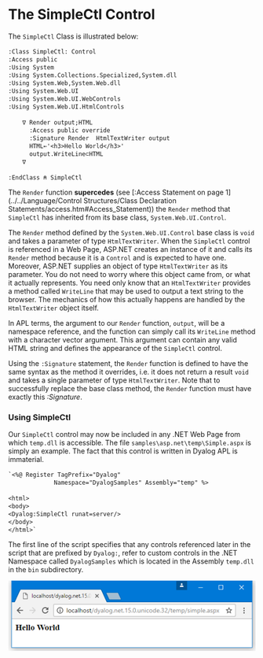 # The SimpleCtl Control

The `SimpleCtl` Class is illustrated below:
```apl
:Class SimpleCtl: Control                       
:Access public                                  
:Using System                                   
:Using System.Collections.Specialized,System.dll
:Using System.Web,System.Web.dll                
:Using System.Web.UI                            
:Using System.Web.UI.WebControls                
:Using System.Web.UI.HtmlControls               
                                                
    ∇ Render output;HTML                        
      :Access public override                 
      :Signature Render  HtmlTextWriter output
      HTML←'<h3>Hello World</h3>'               
      output.WriteLine⊂HTML                     
    ∇                                           
                                                
:EndClass ⍝ SimpleCtl                           

```

The `Render` function **supercedes** (see [:Access Statement on page 1](../../Language/Control Structures/Class Declaration Statements/access.htm#Access_Statement)) the `Render` method that `SimpleCtl` has inherited from its base class, `System.Web.UI.Control`.

The `Render` method defined by the `System.Web.UI.Control` base class is `void` and takes a parameter of type `HtmlTextWriter`. When the `SimpleCtl` control is referenced in a Web Page, ASP.NET creates an instance of it and calls its `Render` method because it is a `Control` and is expected to have one. Moreover, ASP.NET supplies an object of type `HtmlTextWriter` as its parameter. You do not need to worry where this object came from, or what it actually represents. You need only know that an `HtmlTextWriter` provides a method called `WriteLine` that may be used to output a text string to the browser. The mechanics of how this actually happens are handled by the `HtmlTextWriter` object itself.

In APL terms, the argument to our `Render` function, `output`, will be a namespace reference, and the function can simply call its `WriteLine` method with a character vector argument. This argument can contain any valid HTML string and defines the appearance of the `SimpleCtl` control.

Using the `:Signature` statement, the `Render` function is defined to have the same syntax as the method it overrides, i.e. it does not return a result  `void` and takes a single parameter of type `HtmlTextWriter`. Note that to successfully replace the base class method, the `Render` function must have exactly this *:Signature*.

### Using SimpleCtl

Our `SimpleCtl` control may now be included in any .NET Web Page from which `temp.dll` is accessible. The file `samples\asp.net\temp\Simple.aspx` is simply an example. The fact that this control is written in Dyalog APL is immaterial.
```apl
`<%@ Register TagPrefix="Dyalog"
             Namespace="DyalogSamples" Assembly="temp" %>

<html>
<body>
<Dyalog:SimpleCtl runat=server/>
</body>
</html>`
```

The first line of the script specifies that any controls referenced later in the script that are prefixed by `Dyalog:`, refer to custom controls in the .NET Namespace called `DyalogSamples` which is located in the Assembly `temp.dll` in the `bin` subdirectory.

![simplectl3](../img/simplectl3.png)
